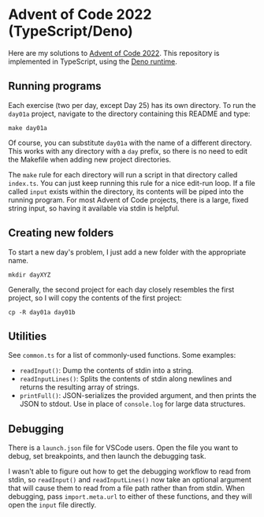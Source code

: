 # Advent of Code 2022 (TypeScript/Deno)

Here are my solutions to [Advent of Code 2022](https://adventofcode.com/2022).
This repository is implemented in TypeScript, using the
[Deno runtime](https://deno.land).

## Running programs

Each exercise (two per day, except Day 25) has its own directory. To run the
`day01a` project, navigate to the directory containing this README and type:

```
make day01a
```

Of course, you can substitute `day01a` with the name of a different directory.
This works with any directory with a `day` prefix, so there is no need to edit
the Makefile when adding new project directories.

The `make` rule for each directory will run a script in that directory called
`index.ts`. You can just keep running this rule for a nice edit-run loop. If a
file called `input` exists within the directory, its contents will be piped into
the running program. For most Advent of Code projects, there is a large, fixed
string input, so having it available via stdin is helpful.

## Creating new folders

To start a new day's problem, I just add a new folder with the appropriate name.

```
mkdir dayXYZ
```

Generally, the second project for each day closely resembles the first project,
so I will copy the contents of the first project:

```
cp -R day01a day01b
```

## Utilities

See `common.ts` for a list of commonly-used functions. Some examples:

- `readInput()`: Dump the contents of stdin into a string.
- `readInputLines()`: Splits the contents of stdin along newlines and returns
  the resulting array of strings.
- `printFull()`: JSON-serializes the provided argument, and then prints the JSON
  to stdout. Use in place of `console.log` for large data structures.

## Debugging

There is a `launch.json` file for VSCode users. Open the file you want to debug,
set breakpoints, and then launch the debugging task.

I wasn't able to figure out how to get the debugging workflow to read from
stdin, so `readInput()` and `readInputLines()` now take an optional argument
that will cause them to read from a file path rather than from stdin. When
debugging, pass `import.meta.url` to either of these functions, and they will
open the `input` file directly.
